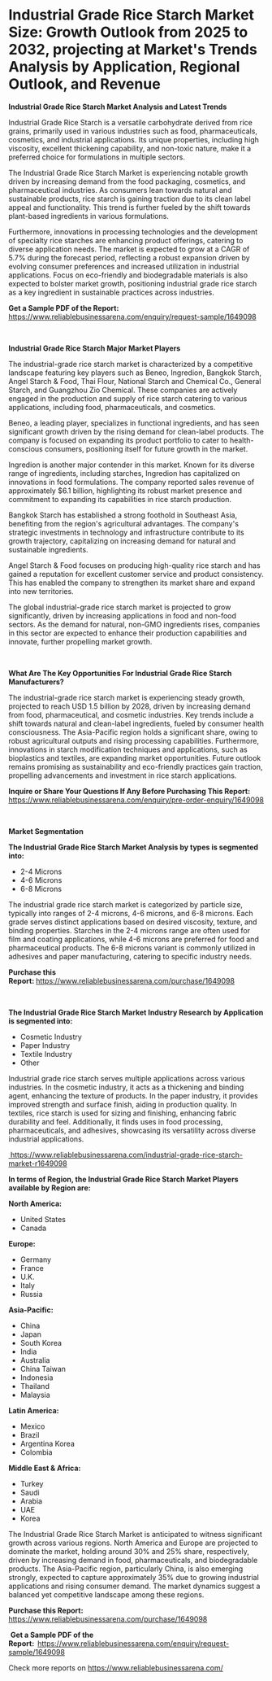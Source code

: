 <p><h1>Industrial Grade Rice Starch Market Size: Growth Outlook from 2025 to 2032, projecting at Market's Trends Analysis by Application, Regional Outlook, and Revenue</h1></p><p><strong>Industrial Grade Rice Starch Market Analysis and Latest Trends</strong></p>
<p><p>Industrial Grade Rice Starch is a versatile carbohydrate derived from rice grains, primarily used in various industries such as food, pharmaceuticals, cosmetics, and industrial applications. Its unique properties, including high viscosity, excellent thickening capability, and non-toxic nature, make it a preferred choice for formulations in multiple sectors.</p><p>The Industrial Grade Rice Starch Market is experiencing notable growth driven by increasing demand from the food packaging, cosmetics, and pharmaceutical industries. As consumers lean towards natural and sustainable products, rice starch is gaining traction due to its clean label appeal and functionality. This trend is further fueled by the shift towards plant-based ingredients in various formulations.</p><p>Furthermore, innovations in processing technologies and the development of specialty rice starches are enhancing product offerings, catering to diverse application needs. The market is expected to grow at a CAGR of 5.7% during the forecast period, reflecting a robust expansion driven by evolving consumer preferences and increased utilization in industrial applications. Focus on eco-friendly and biodegradable materials is also expected to bolster market growth, positioning industrial grade rice starch as a key ingredient in sustainable practices across industries.</p></p>
<p><strong>Get a Sample PDF of the Report:&nbsp;</strong> <a href="https://www.reliablebusinessarena.com/enquiry/request-sample/1649098?utm_campaign=2639&utm_medium=2&utm_source=Github&utm_content=ia&utm_term=26032025&utm_id=industrial-grade-rice-starch">https://www.reliablebusinessarena.com/enquiry/request-sample/1649098</a></p>
<p>&nbsp;</p>
<p><strong>Industrial Grade Rice Starch Major Market Players</strong></p>
<p><p>The industrial-grade rice starch market is characterized by a competitive landscape featuring key players such as Beneo, Ingredion, Bangkok Starch, Angel Starch & Food, Thai Flour, National Starch and Chemical Co., General Starch, and Guangzhou Zio Chemical. These companies are actively engaged in the production and supply of rice starch catering to various applications, including food, pharmaceuticals, and cosmetics.</p><p>Beneo, a leading player, specializes in functional ingredients, and has seen significant growth driven by the rising demand for clean-label products. The company is focused on expanding its product portfolio to cater to health-conscious consumers, positioning itself for future growth in the market.</p><p>Ingredion is another major contender in this market. Known for its diverse range of ingredients, including starches, Ingredion has capitalized on innovations in food formulations. The company reported sales revenue of approximately $6.1 billion, highlighting its robust market presence and commitment to expanding its capabilities in rice starch production.</p><p>Bangkok Starch has established a strong foothold in Southeast Asia, benefiting from the region's agricultural advantages. The company's strategic investments in technology and infrastructure contribute to its growth trajectory, capitalizing on increasing demand for natural and sustainable ingredients.</p><p>Angel Starch & Food focuses on producing high-quality rice starch and has gained a reputation for excellent customer service and product consistency. This has enabled the company to strengthen its market share and expand into new territories.</p><p>The global industrial-grade rice starch market is projected to grow significantly, driven by increasing applications in food and non-food sectors. As the demand for natural, non-GMO ingredients rises, companies in this sector are expected to enhance their production capabilities and innovate, further propelling market growth.</p></p>
<p>&nbsp;</p>
<p><strong>What Are The Key Opportunities For Industrial Grade Rice Starch Manufacturers?</strong></p>
<p><p>The industrial-grade rice starch market is experiencing steady growth, projected to reach USD 1.5 billion by 2028, driven by increasing demand from food, pharmaceutical, and cosmetic industries. Key trends include a shift towards natural and clean-label ingredients, fueled by consumer health consciousness. The Asia-Pacific region holds a significant share, owing to robust agricultural outputs and rising processing capabilities. Furthermore, innovations in starch modification techniques and applications, such as bioplastics and textiles, are expanding market opportunities. Future outlook remains promising as sustainability and eco-friendly practices gain traction, propelling advancements and investment in rice starch applications.</p></p>
<p><strong>Inquire or Share Your Questions If Any Before Purchasing This Report:</strong> <a href="https://www.reliablebusinessarena.com/enquiry/pre-order-enquiry/1649098?utm_campaign=2639&utm_medium=2&utm_source=Github&utm_content=ia&utm_term=26032025&utm_id=industrial-grade-rice-starch">https://www.reliablebusinessarena.com/enquiry/pre-order-enquiry/1649098</a></p>
<p>&nbsp;</p>
<p><strong>Market Segmentation</strong></p>
<p><strong>The Industrial Grade Rice Starch Market Analysis by types is segmented into:</strong></p>
<p><ul><li>2-4 Microns</li><li>4-6 Microns</li><li>6-8 Microns</li></ul></p>
<p><p>The industrial grade rice starch market is categorized by particle size, typically into ranges of 2-4 microns, 4-6 microns, and 6-8 microns. Each grade serves distinct applications based on desired viscosity, texture, and binding properties. Starches in the 2-4 microns range are often used for film and coating applications, while 4-6 microns are preferred for food and pharmaceutical products. The 6-8 microns variant is commonly utilized in adhesives and paper manufacturing, catering to specific industry needs.</p></p>
<p><strong>Purchase this Report:&nbsp;</strong><a href="https://www.reliablebusinessarena.com/purchase/1649098?utm_campaign=2639&utm_medium=2&utm_source=Github&utm_content=ia&utm_term=26032025&utm_id=industrial-grade-rice-starch">https://www.reliablebusinessarena.com/purchase/1649098</a></p>
<p>&nbsp;</p>
<p><strong>The Industrial Grade Rice Starch Market Industry Research by Application is segmented into:</strong></p>
<p><ul><li>Cosmetic Industry</li><li>Paper Industry</li><li>Textile Industry</li><li>Other</li></ul></p>
<p><p>Industrial grade rice starch serves multiple applications across various industries. In the cosmetic industry, it acts as a thickening and binding agent, enhancing the texture of products. In the paper industry, it provides improved strength and surface finish, aiding in production quality. In textiles, rice starch is used for sizing and finishing, enhancing fabric durability and feel. Additionally, it finds uses in food processing, pharmaceuticals, and adhesives, showcasing its versatility across diverse industrial applications.</p></p>
<p><a href="https://www.reliablebusinessarena.com/industrial-grade-rice-starch-market-r1649098?utm_campaign=2639&utm_medium=2&utm_source=Github&utm_content=ia&utm_term=26032025&utm_id=industrial-grade-rice-starch">&nbsp;https://www.reliablebusinessarena.com/industrial-grade-rice-starch-market-r1649098</a></p>
<p><strong>In terms of Region, the Industrial Grade Rice Starch Market Players available by Region are:</strong></p>
<p>
    <p> <strong> North America: </strong>
        <ul>
            <li>United States</li>
            <li>Canada</li>
        </ul>
        </p> 
    <p> <strong> Europe: </strong>
        <ul>
            <li>Germany</li>
            <li>France</li>
            <li>U.K.</li>
            <li>Italy</li>
            <li>Russia</li>
        </ul>
        </p> 
    <p> <strong> Asia-Pacific: </strong>
        <ul>
            <li>China</li>
            <li>Japan</li>
            <li>South Korea</li>
            <li>India</li>
            <li>Australia</li>
            <li>China Taiwan</li>
            <li>Indonesia</li>
            <li>Thailand</li>
            <li>Malaysia</li>
        </ul>
        </p> 
    <p> <strong> Latin America: </strong>
        <ul>
            <li>Mexico</li>
            <li>Brazil</li>
            <li>Argentina Korea</li>
            <li>Colombia</li>
        </ul>
        </p> 
    <p> <strong> Middle East & Africa: </strong>
        <ul>
            <li>Turkey</li>
            <li>Saudi</li>
            <li>Arabia</li>
            <li>UAE</li>
            <li>Korea</li>
        </ul>
    </p>
    </p>
<p><p>The Industrial Grade Rice Starch Market is anticipated to witness significant growth across various regions. North America and Europe are projected to dominate the market, holding around 30% and 25% share, respectively, driven by increasing demand in food, pharmaceuticals, and biodegradable products. The Asia-Pacific region, particularly China, is also emerging strongly, expected to capture approximately 35% due to growing industrial applications and rising consumer demand. The market dynamics suggest a balanced yet competitive landscape among these regions.</p></p>
<p><strong>Purchase this Report: </strong><a href="https://www.reliablebusinessarena.com/purchase/1649098?utm_campaign=2639&utm_medium=2&utm_source=Github&utm_content=ia&utm_term=26032025&utm_id=industrial-grade-rice-starch">https://www.reliablebusinessarena.com/purchase/1649098</a></p>
<p>&nbsp;<strong>Get a Sample PDF of the Report:&nbsp;&nbsp;</strong><a href="https://www.reliablebusinessarena.com/enquiry/request-sample/1649098?utm_campaign=2639&utm_medium=2&utm_source=Github&utm_content=ia&utm_term=26032025&utm_id=industrial-grade-rice-starch">https://www.reliablebusinessarena.com/enquiry/request-sample/1649098</a></p>
<p><strong></strong></p>
<p>Check more reports on <a href="https://www.reliablebusinessarena.com/?utm_campaign=2639&utm_medium=2&utm_source=Github&utm_content=ia&utm_term=26032025&utm_id=industrial-grade-rice-starch">https://www.reliablebusinessarena.com/</a></p>